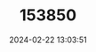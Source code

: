 ---
title: "153850"
category: "Cambarus carolinus"
draft: false
date: 2024-02-22 13:03:51
languages:
  English: ["Red Burrowing Crayfish"]
---
